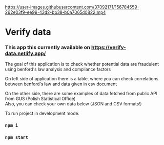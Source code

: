 https://user-images.githubusercontent.com/37092171/156784559-262e03f9-ee99-43d2-bb38-b0a7065d0822.mp4

# Verify data

### This app this currently available on https://verify-data.netlify.app/

The goal of this application is to check whether potential data are fraudulent using benford's law analysis and compliance factors

On left side of application there is a table, where you can check correlations between benford's law and data given in csv document

On the other side, there are some examples of data fetched from public API from GUS (Polish Statistical Office)\
Also, you can check your own data below (JSON and CSV formats!)

To run project in development mode:

### `npm i`
### `npm start`
